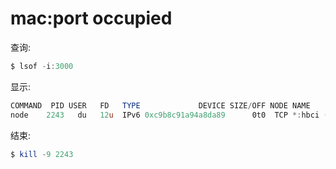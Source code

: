 # mac:port occupied

查询:
```powershell
$ lsof -i:3000
```

显示:
```powershell
COMMAND  PID USER   FD   TYPE             DEVICE SIZE/OFF NODE NAME
node    2243   du   12u  IPv6 0xc9b8c91a94a8da89      0t0  TCP *:hbci (LISTEN)
```

结束:
```powershell
$ kill -9 2243
```
